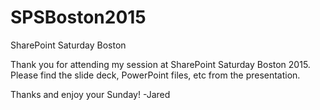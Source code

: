 # SPSBoston2015
SharePoint Saturday Boston

Thank you for attending my session at SharePoint Saturday Boston 2015. Please find the slide deck, PowerPoint files, etc from the presentation. 

Thanks and enjoy your Sunday!
-Jared
